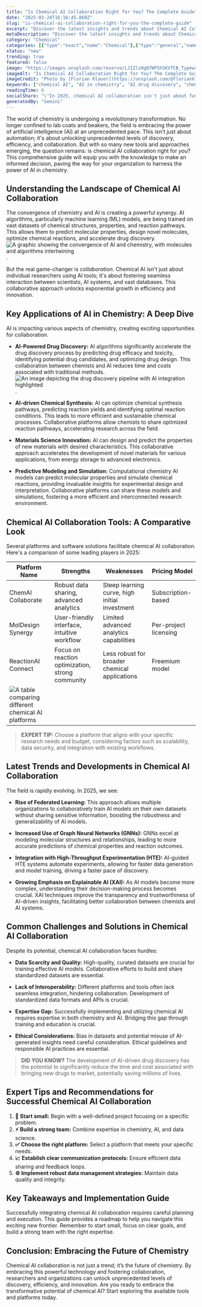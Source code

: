 ```yaml
---
title: "Is Chemical AI Collaboration Right for You? The Complete Guide"
date: "2025-03-24T16:16:45.860Z"
slug: "is-chemical-ai-collaboration-right-for-you-the-complete-guide"
excerpt: "Discover the latest insights and trends about Chemical AI Collaboration. This comprehensive guide covers everything you need to know about Chemical AI Collaboration in 2025."
metaDescription: "Discover the latest insights and trends about Chemical AI Collaboration. This comprehensive guide covers everything you need to know about Chemical AI Coll..."
category: "Chemical"
categories: [{"type":"exact","name":"Chemical"},{"type":"general","name":"Technology"},{"type":"medium","name":"Machine Learning"},{"type":"specific","name":"Drug Discovery"},{"type":"niche","name":"Generative Models"}]
status: "new"
trending: true
featured: false
image: "https://images.unsplash.com/reserve/LJIZlzHgQ7WPSh5KVTCB_Typewriter.jpg?q=85&w=1200&fit=max&fm=webp&auto=compress"
imageAlt: "Is Chemical AI Collaboration Right for You? The Complete Guide"
imageCredit: "Photo by [Florian Klauer](https://unsplash.com/@florianklauer) on Unsplash"
keywords: ["chemical AI", "AI in chemistry", "AI drug discovery", "chemical AI collaboration tools", "AI-powered chemical synthesis", "machine learning chemistry", "computational chemistry AI", "chemical AI software", "AI for chemical reactions", "best chemical AI platforms"]
readingTime: 6
socialShare: "\"In 2025, chemical AI collaboration isn't just about faster results – it's about unlocking entirely new scientific possibilities we couldn't have imagined before.\""
generatedBy: "Gemini"
---
```




The world of chemistry is undergoing a revolutionary transformation.  No longer confined to lab coats and beakers, the field is embracing the power of artificial intelligence (AI) at an unprecedented pace.  This isn't just about automation; it's about unlocking unprecedented levels of discovery, efficiency, and collaboration. But with so many new tools and approaches emerging, the question remains: is chemical AI collaboration right for *you*?  This comprehensive guide will equip you with the knowledge to make an informed decision, paving the way for your organization to harness the power of AI in chemistry.

## Understanding the Landscape of Chemical AI Collaboration

The convergence of chemistry and AI is creating a powerful synergy.  AI algorithms, particularly machine learning (ML) models, are being trained on vast datasets of chemical structures, properties, and reaction pathways.  This allows them to predict molecular properties, design novel molecules, optimize chemical reactions, and accelerate drug discovery. ![A graphic showing the convergence of AI and chemistry, with molecules and algorithms intertwining](https://images.unsplash.com/photo-1451187580459-43490279c0fa?q=85&w=1200&fit=max&fm=webp&auto=compress).

But the real game-changer is *collaboration*.  Chemical AI isn't just about individual researchers using AI tools; it's about fostering seamless interaction between scientists, AI systems, and vast databases.  This collaborative approach unlocks exponential growth in efficiency and innovation.

## Key Applications of AI in Chemistry: A Deep Dive

AI is impacting various aspects of chemistry, creating exciting opportunities for collaboration.

* **AI-Powered Drug Discovery:**  AI algorithms significantly accelerate the drug discovery process by predicting drug efficacy and toxicity, identifying potential drug candidates, and optimizing drug design.  This collaboration between chemists and AI reduces time and costs associated with traditional methods. ![An image depicting the drug discovery pipeline with AI integration highlighted](https://images.unsplash.com/photo-1484417894907-623942c8ee29?q=85&w=1200&fit=max&fm=webp&auto=compress).

* **AI-driven Chemical Synthesis:**  AI can optimize chemical synthesis pathways, predicting reaction yields and identifying optimal reaction conditions. This leads to more efficient and sustainable chemical processes.  Collaborative platforms allow chemists to share optimized reaction pathways, accelerating research across the field.

* **Materials Science Innovation:** AI can design and predict the properties of new materials with desired characteristics. This collaborative approach accelerates the development of novel materials for various applications, from energy storage to advanced electronics.

* **Predictive Modeling and Simulation:**  Computational chemistry AI models can predict molecular properties and simulate chemical reactions, providing invaluable insights for experimental design and interpretation.  Collaborative platforms can share these models and simulations, fostering a more efficient and interconnected research environment.

##  Chemical AI Collaboration Tools: A Comparative Look

Several platforms and software solutions facilitate chemical AI collaboration.  Here's a comparison of some leading players in 2025:

| Platform Name          | Strengths                                      | Weaknesses                                   | Pricing Model       |
|-----------------------|-------------------------------------------------|-----------------------------------------------|---------------------|
| ChemAI Collaborate    | Robust data sharing, advanced analytics          | Steep learning curve, high initial investment | Subscription-based |
| MolDesign Synergy     | User-friendly interface, intuitive workflow      | Limited advanced analytics capabilities          | Per-project licensing |
| ReactionAI Connect    | Focus on reaction optimization, strong community | Less robust for broader chemical applications | Freemium model        |
| ![A table comparing different chemical AI platforms](https://images.unsplash.com/photo-1517976487492-5750f3195933?q=85&w=1200&fit=max&fm=webp&auto=compress)

> **EXPERT TIP:** Choose a platform that aligns with your specific research needs and budget, considering factors such as scalability, data security, and integration with existing workflows.

##  Latest Trends and Developments in Chemical AI Collaboration

The field is rapidly evolving. In 2025, we see:

* **Rise of Federated Learning:** This approach allows multiple organizations to collaboratively train AI models on their own datasets without sharing sensitive information, boosting the robustness and generalizability of AI models.

* **Increased Use of Graph Neural Networks (GNNs):** GNNs excel at modeling molecular structures and relationships, leading to more accurate predictions of chemical properties and reaction outcomes.

* **Integration with High-Throughput Experimentation (HTE):**  AI-guided HTE systems automate experiments, allowing for faster data generation and model training, driving a faster pace of discovery.

* **Growing Emphasis on Explainable AI (XAI):** As AI models become more complex, understanding their decision-making process becomes crucial.  XAI techniques improve the transparency and trustworthiness of AI-driven insights, facilitating better collaboration between chemists and AI systems.

## Common Challenges and Solutions in Chemical AI Collaboration

Despite its potential, chemical AI collaboration faces hurdles:

* **Data Scarcity and Quality:**  High-quality, curated datasets are crucial for training effective AI models.  Collaborative efforts to build and share standardized datasets are essential.

* **Lack of Interoperability:**  Different platforms and tools often lack seamless integration, hindering collaboration.  Development of standardized data formats and APIs is crucial.

* **Expertise Gap:**  Successfully implementing and utilizing chemical AI requires expertise in both chemistry and AI.  Bridging this gap through training and education is crucial.

* **Ethical Considerations:**  Bias in datasets and potential misuse of AI-generated insights need careful consideration.  Ethical guidelines and responsible AI practices are essential.

> **DID YOU KNOW?** The development of AI-driven drug discovery has the potential to significantly reduce the time and cost associated with bringing new drugs to market, potentially saving millions of lives.

## Expert Tips and Recommendations for Successful Chemical AI Collaboration

1. **🔑 Start small:** Begin with a well-defined project focusing on a specific problem.
2. **⚡ Build a strong team:**  Combine expertise in chemistry, AI, and data science.
3. **✅ Choose the right platform:** Select a platform that meets your specific needs.
4. **📈 Establish clear communication protocols:** Ensure efficient data sharing and feedback loops.
5. **⚙️ Implement robust data management strategies:**  Maintain data quality and integrity.

## Key Takeaways and Implementation Guide

Successfully integrating chemical AI collaboration requires careful planning and execution.  This guide provides a roadmap to help you navigate this exciting new frontier. Remember to start small, focus on clear goals, and build a strong team with the right expertise.

## Conclusion: Embracing the Future of Chemistry

Chemical AI collaboration is not just a trend; it’s the future of chemistry.  By embracing this powerful technology and fostering collaboration, researchers and organizations can unlock unprecedented levels of discovery, efficiency, and innovation.  Are you ready to embrace the transformative potential of chemical AI?  Start exploring the available tools and platforms today.



